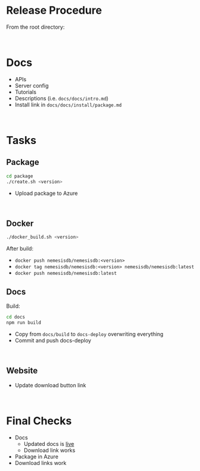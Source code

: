 # Release Procedure

From the root directory:

<br/>

# Docs
- APIs
- Server config
- Tutorials
- Descriptions (i.e. `docs/docs/intro.md`)
- Install link in `docs/docs/install/package.md`

<br/>

# Tasks

## Package

```bash
cd package
./create.sh <version>
```

- Upload package to Azure

<br/>

## Docker

```bash
./docker_build.sh <version>
```

After build:
-  `docker push nemesisdb/nemesisdb:<version>`
-  `docker tag nemesisdb/nemesisdb:<version> nemesisdb/nemesisdb:latest`
-  `docker push nemesisdb/nemesisdb:latest`


## Docs

Build:

```bash
cd docs
npm run build
```

- Copy from `docs/build` to `docs-deploy` overwriting everything
- Commit and push docs-deploy

<br/>

## Website
- Update download button link

<br/>

# Final Checks
- Docs
  - Updated docs is [live](https://docs.nemesisdb.io/)
  - Download link works
- Package in Azure
- Download links work
